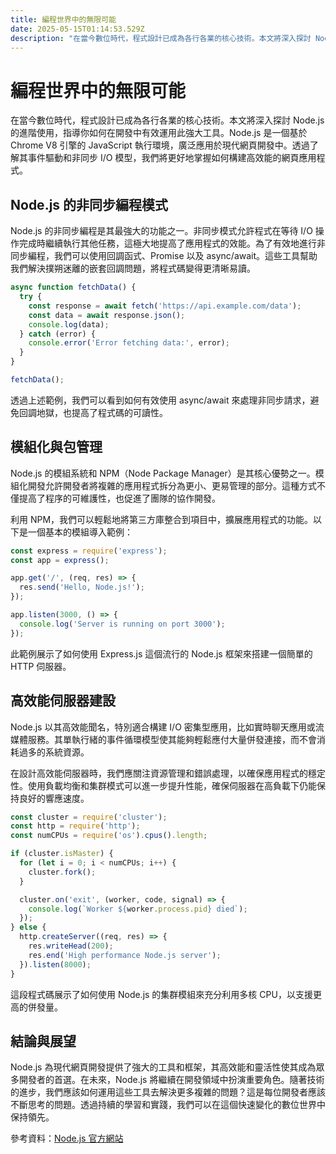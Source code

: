 ```yaml
---
title: 編程世界中的無限可能
date: 2025-05-15T01:14:53.529Z
description: "在當今數位時代，程式設計已成為各行各業的核心技術。本文將深入探討 Node.js 的進階使用，指導你如何在開發中有效運用此強大工具。Node.js 是一個基於 Chrome V8 引擎的 JavaScript 執行環境，廣泛應用於現代網頁開發中。透過了解其事件驅動和非同步 I/O 模型，我們將更好地掌握如何構建高效能的網頁應用程式。"
---
```


# 編程世界中的無限可能

在當今數位時代，程式設計已成為各行各業的核心技術。本文將深入探討 Node.js 的進階使用，指導你如何在開發中有效運用此強大工具。Node.js 是一個基於 Chrome V8 引擎的 JavaScript 執行環境，廣泛應用於現代網頁開發中。透過了解其事件驅動和非同步 I/O 模型，我們將更好地掌握如何構建高效能的網頁應用程式。

## Node.js 的非同步編程模式

Node.js 的非同步編程是其最強大的功能之一。非同步模式允許程式在等待 I/O 操作完成時繼續執行其他任務，這極大地提高了應用程式的效能。為了有效地進行非同步編程，我們可以使用回調函式、Promise 以及 async/await。這些工具幫助我們解決撲朔迷離的嵌套回調問題，將程式碼變得更清晰易讀。

```javascript
async function fetchData() {
  try {
    const response = await fetch('https://api.example.com/data');
    const data = await response.json();
    console.log(data);
  } catch (error) {
    console.error('Error fetching data:', error);
  }
}

fetchData();
```

透過上述範例，我們可以看到如何有效使用 async/await 來處理非同步請求，避免回調地獄，也提高了程式碼的可讀性。

## 模組化與包管理

Node.js 的模組系統和 NPM（Node Package Manager）是其核心優勢之一。模組化開發允許開發者將複雜的應用程式拆分為更小、更易管理的部分。這種方式不僅提高了程序的可維護性，也促進了團隊的協作開發。

利用 NPM，我們可以輕鬆地將第三方庫整合到項目中，擴展應用程式的功能。以下是一個基本的模組導入範例：

```javascript
const express = require('express');
const app = express();

app.get('/', (req, res) => {
  res.send('Hello, Node.js!');
});

app.listen(3000, () => {
  console.log('Server is running on port 3000');
});
```

此範例展示了如何使用 Express.js 這個流行的 Node.js 框架來搭建一個簡單的 HTTP 伺服器。

## 高效能伺服器建設

Node.js 以其高效能聞名，特別適合構建 I/O 密集型應用，比如實時聊天應用或流媒體服務。其單執行緒的事件循環模型使其能夠輕鬆應付大量併發連接，而不會消耗過多的系統資源。

在設計高效能伺服器時，我們應關注資源管理和錯誤處理，以確保應用程式的穩定性。使用負載均衡和集群模式可以進一步提升性能，確保伺服器在高負載下仍能保持良好的響應速度。

```javascript
const cluster = require('cluster');
const http = require('http');
const numCPUs = require('os').cpus().length;

if (cluster.isMaster) {
  for (let i = 0; i < numCPUs; i++) {
    cluster.fork();
  }

  cluster.on('exit', (worker, code, signal) => {
    console.log(`Worker ${worker.process.pid} died`);
  });
} else {
  http.createServer((req, res) => {
    res.writeHead(200);
    res.end('High performance Node.js server');
  }).listen(8000);
}
```

這段程式碼展示了如何使用 Node.js 的集群模組來充分利用多核 CPU，以支援更高的併發量。

## 結論與展望

Node.js 為現代網頁開發提供了強大的工具和框架，其高效能和靈活性使其成為眾多開發者的首選。在未來，Node.js 將繼續在開發領域中扮演重要角色。隨著技術的進步，我們應該如何運用這些工具去解決更多複雜的問題？這是每位開發者應該不斷思考的問題。透過持續的學習和實踐，我們可以在這個快速變化的數位世界中保持領先。

參考資料：[Node.js 官方網站](https://nodejs.org/)